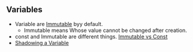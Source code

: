 ## Variables
- Variable are [Immutable](Immutable) byy default.
  - Immutable means Whose value cannot be changed after creation.
- const and Immutable are different things. [Immutable vs Const](Immutable/Immutable_vs_const.md)
- [Shadowing a Variable](Shadowing)
